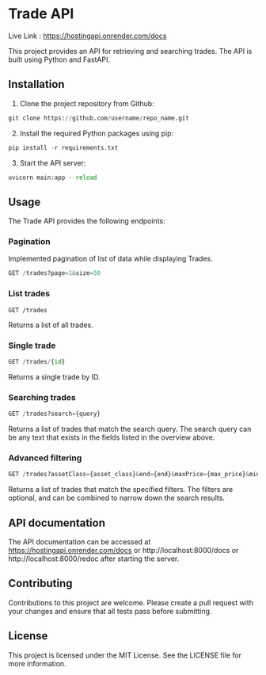 
# Trade API
Live Link : https://hostingapi.onrender.com/docs

This project provides an API for retrieving and searching trades. The API is built using Python and FastAPI.

## Installation

1. Clone the project repository from Github:

```python
git clone https://github.com/username/repo_name.git
```


2. Install the required Python packages using pip:

```python
pip install -r requirements.txt
```

3. Start the API server:

```python
uvicorn main:app --reload
```



## Usage

The Trade API provides the following endpoints:

### Pagination 

Implemented pagination of list of data while displaying Trades.

```python
GET /trades?page=1&size=50
```

### List trades

`GET /trades`

Returns a list of all trades.

### Single trade

```python
GET /trades/{id}
```

Returns a single trade by ID.

### Searching trades

```python
GET /trades?search={query}
```

Returns a list of trades that match the search query. The search query can be any text that exists in the fields listed in the overview above.

### Advanced filtering

```python
GET /trades?assetClass={asset_class}&end={end}&maxPrice={max_price}&minPrice={min_price}&start={start}&tradeType={trade_type}
```

Returns a list of trades that match the specified filters. The filters are optional, and can be combined to narrow down the search results.

## API documentation

The API documentation can be accessed at https://hostingapi.onrender.com/docs or http://localhost:8000/docs or http://localhost:8000/redoc after starting the server.

## Contributing

Contributions to this project are welcome. Please create a pull request with your changes and ensure that all tests pass before submitting.

## License

This project is licensed under the MIT License. See the LICENSE file for more information.




